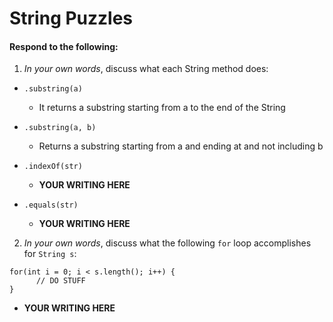 # String Puzzles
#### Respond to the following:

1. *In your own words*, discuss what each String method does:
  * `.substring(a)`
    * It returns a substring starting from a to the end of the String

  * `.substring(a, b)`
    * Returns a substring starting from a and ending at and not including b

  * `.indexOf(str)`
    * **YOUR WRITING HERE**

  * `.equals(str)`
    * **YOUR WRITING HERE**


2. *In your own words*, discuss what the following `for` loop accomplishes for `String s`:
```
for(int i = 0; i < s.length(); i++) {
      // DO STUFF
}
```
  * **YOUR WRITING HERE**
